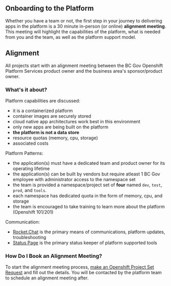 ## Onboarding to the Platform

Whether you have a team or not, the first step in your journey to delivering apps in the platform is a 30 minute in-person (or online) 
__alignment meeting__. This meeting will highlight the capabilities of the platform, what is needed from you and the team, as well as the
platform support model. 

## Alignment

All projects start with an alignment meeting between the BC Gov Openshift Platform Services product owner and the business area's 
sponsor/product owner. 

### What's it about?

Platform capabilities are discussed:
- it is a containerized platform
- container images are securely stored
- cloud native app architectures work best in this environment
- only new apps are being built on the platform
- __the platform is not a data store__
- resource quotas (memory, cpu, storage)
- associated costs

Platform Patterns:
- the application(s) must have a dedicated team and product owner for its operating lifetime
- the application(s) can be built by vendors but require atleast 1 BC Gov employee with administrator access to the namespace set
- the team is provided a namespace/project set of __four__ named `dev`, `test`, `prod`, and `tools`.
- each namespace has dedicated quota in the form of memory, cpu, and storage
- the team is encouraged to take training to learn more about the platform (Openshift 101/201)


Communication:
- [Rocket.Chat](https://chat.pathfinder.gov.bc.ca) is the primary means of communications, platform updates, troubleshooting
- [Status Page](https://status.developer.gov.bc.ca) is the primary status keeper of platform supported tools


### How Do I Book an Alignment Meeting?

To start the alignment meeting process, [make an Openshift Project Set Request](https://github.com/bcdevops/devops-requests/issues/choose) and fill out the details. You will be contacted by the platform team to schedule an alignment meeting after. 

